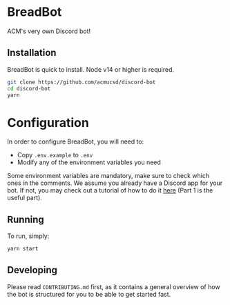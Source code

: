 # BreadBot

ACM's very own Discord bot!

## Installation

BreadBot is quick to install. Node v14 or higher is required.

``` sh
git clone https://github.com/acmucsd/discord-bot
cd discord-bot
yarn
```

# Configuration

In order to configure BreadBot, you will need to:
- Copy `.env.example` to `.env`
- Modify any of the environment variables you need

Some environment variables are mandatory, make sure to check which ones in the
comments.  We assume you already have a Discord app for your bot. If not, you
may check out a tutorial of how to do it
[here](https://www.digitalocean.com/community/tutorials/how-to-build-a-discord-bot-with-node-js#step-1-%E2%80%94-setting-up-a-discord-bot) (Part 1 is the useful part).

## Running

To run, simply:

``` sh
yarn start
```

## Developing

Please read `CONTRIBUTING.md` first, as it contains a general overview of how
the bot is structured for you to be able to get started fast.
